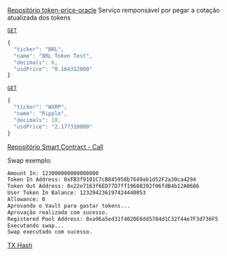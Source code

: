 [Repositório token-price-oracle](https://github.com/mesquitaoliveira/token-price-oracle)
Serviço remponsável por pegar a cotação atualizada dos tokens

[`GET`](https://token-price-oracle.vercel.app/api/token-price?ticker=brl)

```js
{
  "ticker": "BRL",
  "name": "BRL Token Test",
  "decimals": 6,
  "usdPrice": "0.164312000"
}
```
[`GET`](https://token-price-oracle.vercel.app/api/token-price?ticker=wxrp)

```js
{
  "ticker": "WXRP",
  "name": "Ripple",
  "decimals": 18,
  "usdPrice": "2.177310000"
}
```

[Repositório Smart Contract - Call](https://github.com/mesquitaoliveira/fluxfi-smart-contract-call)

Swap exemplo:
```bash
Amount In: 123000000000000000
Token In Address: 0xFB3f9101C7cB845958b7649ab1d52F2a30ca4294
Token Out Address: 0x22e7163f6ED77D7ff19608392f06fdB4b12A0686
User Token In Balance: 123294236197424440053
Allowance: 0
Aprovando o Vault para gastar tokens...
Aprovação realizada com sucesso.
Registered Pool Address: 0xa96a5ed31f4020E6dd5784d1C32f44e7F3d736F5
Executando swap...
Swap executado com sucesso.
```

[TX Hash](https://explorer.xrplevm.org/tx/0xba71c983dcae93818805eb3c88f204c68fa52d4378dc1dcb94ab5a5c7594117f)
